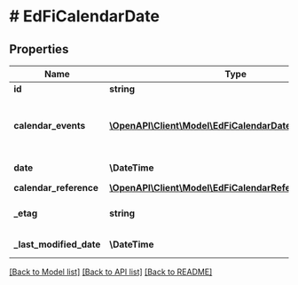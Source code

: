 # # EdFiCalendarDate

## Properties

Name | Type | Description | Notes
------------ | ------------- | ------------- | -------------
**id** | **string** |  | [optional]
**calendar_events** | [**\OpenAPI\Client\Model\EdFiCalendarDateCalendarEvent[]**](EdFiCalendarDateCalendarEvent.md) | An unordered collection of calendarDateCalendarEvents. The type of scheduled or unscheduled event for the day. |
**date** | **\DateTime** | The month, day, and year of the calendar event. |
**calendar_reference** | [**\OpenAPI\Client\Model\EdFiCalendarReference**](EdFiCalendarReference.md) |  |
**_etag** | **string** | A unique system-generated value that identifies the version of the resource. | [optional]
**_last_modified_date** | **\DateTime** | The date and time the resource was last modified. | [optional]

[[Back to Model list]](../../README.md#models) [[Back to API list]](../../README.md#endpoints) [[Back to README]](../../README.md)
